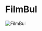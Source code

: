 # FilmBul

![FilmBul](https://user-images.githubusercontent.com/117376261/206539474-b5133558-cc30-4aff-b1e6-16f9b86fe217.gif)
